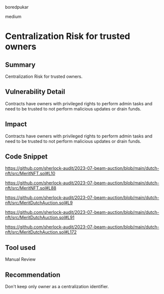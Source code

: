 boredpukar

medium

# Centralization Risk for trusted owners

## Summary

Centralization Risk for trusted owners.

## Vulnerability Detail

Contracts have owners with privileged rights to perform admin tasks and need to be trusted to not perform malicious updates or drain funds.

## Impact

Contracts have owners with privileged rights to perform admin tasks and need to be trusted to not perform malicious updates or drain funds.

## Code Snippet

https://github.com/sherlock-audit/2023-07-beam-auction/blob/main/dutch-nft/src/MeritNFT.sol#L10

https://github.com/sherlock-audit/2023-07-beam-auction/blob/main/dutch-nft/src/MeritNFT.sol#L88

https://github.com/sherlock-audit/2023-07-beam-auction/blob/main/dutch-nft/src/MeritDutchAuction.sol#L9

https://github.com/sherlock-audit/2023-07-beam-auction/blob/main/dutch-nft/src/MeritDutchAuction.sol#L91

https://github.com/sherlock-audit/2023-07-beam-auction/blob/main/dutch-nft/src/MeritDutchAuction.sol#L172

## Tool used

Manual Review

## Recommendation

Don't keep only owner as a centralization identifier.
